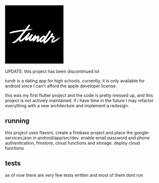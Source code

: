 ![logo](./assets/images/icon-192.png)

UPDATE: this project has been discontinued lol

tundr is a dating app for high schools. currently, it is only available for android since I can't afford the apple developer license.

this was my first flutter project and the code is pretty messed up, and this project is not actively maintained. if i have time in the future I may refactor everything with a new architecture and implement a redesign.

## running

this project uses flavors. create a firebase project and place the google-services.json in android/app/src/dev.
enable email password and phone authentication, firestore, cloud functions and storage.
deploy cloud functions

## tests

as of now there are very few tests written and most of them dont run
